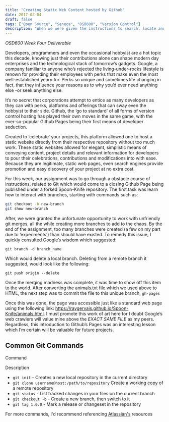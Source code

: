```yaml
---
title: "Creating Static Web Content hosted by Github"
date: 2017-02-04
draft: false
tags: ["Open Source", "Seneca", "OSD600", "Version Control"]
description: "When we were given the instructions to search, locate and eventually implement fixes or upgrades to Mozilla’s Thimble or Brackets, I found what perhaps was the most challenging enhancement I could possible implement."
---
```


_OSD600 Week Four Deliverable_

Developers, programmers and even the occasional hobbyist are a hot topic this decade, knowing just their contributions alone can shape modern day enterprises and the technological stack of tomorrow’s gadgets. Google, a company familiar to anyone who’s rejected the living-under-rocks lifestyle is renown for providing their employees with perks that make even the most well-established yearn for. Perks so unique and sometimes life changing in fact, that they influence your reasons as to why you’d ever need anything else -or seek anything else.

It’s no secret that corporations attempt to entice as many developers as they can with perks, platforms and offerings that can sway even the hobbyist to their side. Github, the ‘go to standard’ of all forms of version control hosting has played their own moves in the same game, with the ever-so-popular Github Pages being their first means of developer seduction.

Created to ‘celebrate’ your projects, this platform allowed one to host a static website directly from their respective repository without too much work. These static websites allowed for elegant, simplistic means of conveying content, project details and relevant information for developers to pour their celebrations, contributions and modifications into with ease. Because they are legitimate, static web pages, even search engines provide promotion and easy discovery of your project at no extra cost.

For this week, our assignment was to go through a obstacle course of instructions, related to Git which would come to a closing Github Page being published under a forked Spoon-Knife repository. The first task was learn how to interact with branches, starting with commands such as:

```bash
git checkout -b new-branch
git show new-branch
```

After, we were granted the unfortunate opportunity to work with unfriendly git merges, all the while creating more branches to add to the chaos. By the end of the assignment, too many branches were created (a few on my part due to ‘experiments’) than should have existed. To remedy this issue, I quickly consulted Google’s wisdom which suggested:

`git branch -d branch_name`

Which would delete a local branch. Deleting from a remote branch it suggested, would look like the following:

`git push origin --delete`

Once the merging madness was complete, it was time to show off this item to the world. After converting the animals.txt file which we used above to HTML, the next step was to commit the file to this unique branch, `gh-pages`

Once this was done, the page was accessible just like a standard web page using the following link: https://raygervais.github.io/Spoon-Knife/animals.html. I must promote this work of art here for I doubt Google’s web crawlers will value mine above the _EXACT SAME FILE_ as my peers. Regardless, this introduction to Github’s Pages was an interesting lesson which I’m certain will be valuable for future projects.

## Common Git Commands

Command

Description

- `git init` - Creates a new local repository in the current directory
- `git clone username@host:/path/to/repository` Create a working copy of a remote repository
- `git status` - List tracked changes in your files on the current branch
- `git checkout -b` - Create a new branch, then switch to it
- `git tag 1.0.0` - Mark a release or changeset in the repository

For more commands, I'd recommend referencing [Atlassian's](https://confluence.atlassian.com/bitbucketserver/git-resources-776639766.html) resources
